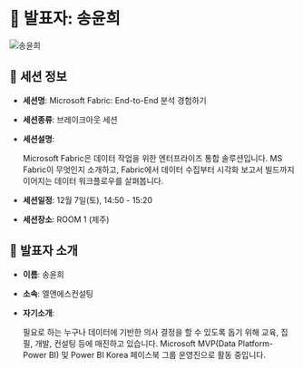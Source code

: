# 🎤 발표자: 송윤희

<div class="container">
    <div class="row justify-content-center">
        <div class="col-md-4 profile mb-4 text-center">
            <img src="../images/speakers/younheesong.jpg" alt="송윤희" class="img-fluid" />
        </div>
    </div>
</div>

## 🔎 세션 정보

- **세션명**: Microsoft Fabric: End-to-End 분석 경험하기
- **세션종류**: 브레이크아웃 세션
- **세션설명**:

  Microsoft Fabric은 데이터 작업을 위한 엔터프라이즈 통합 솔루션입니다. MS Fabric이 무엇인지 소개하고, Fabric에서 데이터 수집부터 시각화 보고서 빌드까지 이어지는 데이터 워크플로우를 살펴봅니다.

- **세션일정**: 12월 7일(토), 14:50 - 15:20
- **세션장소**: ROOM 1 (제주)

## 📜 발표자 소개

- **이름**: 송윤희
- **소속**: 엘앤에스컨설팅
- **자기소개**:

  필요로 하는 누구나 데이터에 기반한 의사 결정을 할 수 있도록 돕기 위해 교육, 집필, 개발, 컨설팅 등에 매진하고 있습니다. Microsoft MVP(Data Platform-Power BI) 및 Power BI Korea 페이스북 그룹 운영진으로 활동 중입니다.